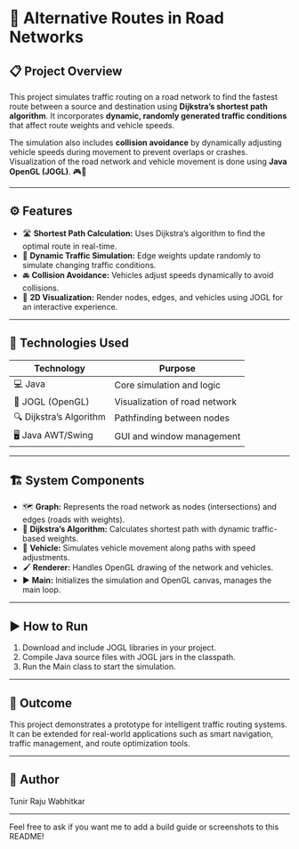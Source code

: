 # 🚦 Alternative Routes in Road Networks

## 📋 Project Overview

This project simulates traffic routing on a road network to find the fastest route between a source and destination using **Dijkstra’s shortest path algorithm**. It incorporates **dynamic, randomly generated traffic conditions** that affect route weights and vehicle speeds.

The simulation also includes **collision avoidance** by dynamically adjusting vehicle speeds during movement to prevent overlaps or crashes. Visualization of the road network and vehicle movement is done using **Java OpenGL (JOGL)**. 🎮🚗

---

## ⚙️ Features

- 🛣️ **Shortest Path Calculation:** Uses Dijkstra’s algorithm to find the optimal route in real-time.
- 🚦 **Dynamic Traffic Simulation:** Edge weights update randomly to simulate changing traffic conditions.
- 🚘 **Collision Avoidance:** Vehicles adjust speeds dynamically to avoid collisions.
- 🎨 **2D Visualization:** Render nodes, edges, and vehicles using JOGL for an interactive experience.

---

## 🧰 Technologies Used

| Technology     | Purpose                          |
|----------------|---------------------------------|
| 💻 Java           | Core simulation and logic        |
| 🎨 JOGL (OpenGL)  | Visualization of road network    |
| 🔍 Dijkstra’s Algorithm | Pathfinding between nodes     |
| 🖥️ Java AWT/Swing | GUI and window management        |

---

## 🏗️ System Components

- 🗺️ **Graph:** Represents the road network as nodes (intersections) and edges (roads with weights).
- 🚀 **Dijkstra’s Algorithm:** Calculates shortest path with dynamic traffic-based weights.
- 🚙 **Vehicle:** Simulates vehicle movement along paths with speed adjustments.
- 🖌️ **Renderer:** Handles OpenGL drawing of the network and vehicles.
- ▶️ **Main:** Initializes the simulation and OpenGL canvas, manages the main loop.

---

## ▶️ How to Run

1. Download and include JOGL libraries in your project.
2. Compile Java source files with JOGL jars in the classpath.
3. Run the Main class to start the simulation.

---

## 🎯 Outcome

This project demonstrates a prototype for intelligent traffic routing systems. It can be extended for real-world applications such as smart navigation, traffic management, and route optimization tools.

---

## 👤 Author

Tunir Raju Wabhitkar

---

Feel free to ask if you want me to add a build guide or screenshots to this README!
